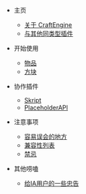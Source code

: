 * 主页
	- [关于 CraftEngine](README.md)
	- [与其他同类型插件](docs/about/compare.md)

* 开始使用
   - [物品](docs/tutorial/item/README.md)
   - [方块](docs/tutorial/block/README.md)

* 协作插件
   - [Skript](docs/cooperation_plugins/skript.md)
   - [PlaceholderAPI](docs/cooperation_plugins/PlaceholderAPI.md)

* 注意事项
    - [容易误会的地方](docs/precautions/correct.md)
	- [兼容性列表](docs/precautions/compatibility_plugin.md)
	- [禁忌](docs/precautions/Taboo.md)

* 其他唠嗑
    - [给IA用户的一些忠告](docs/other/sbia.md)